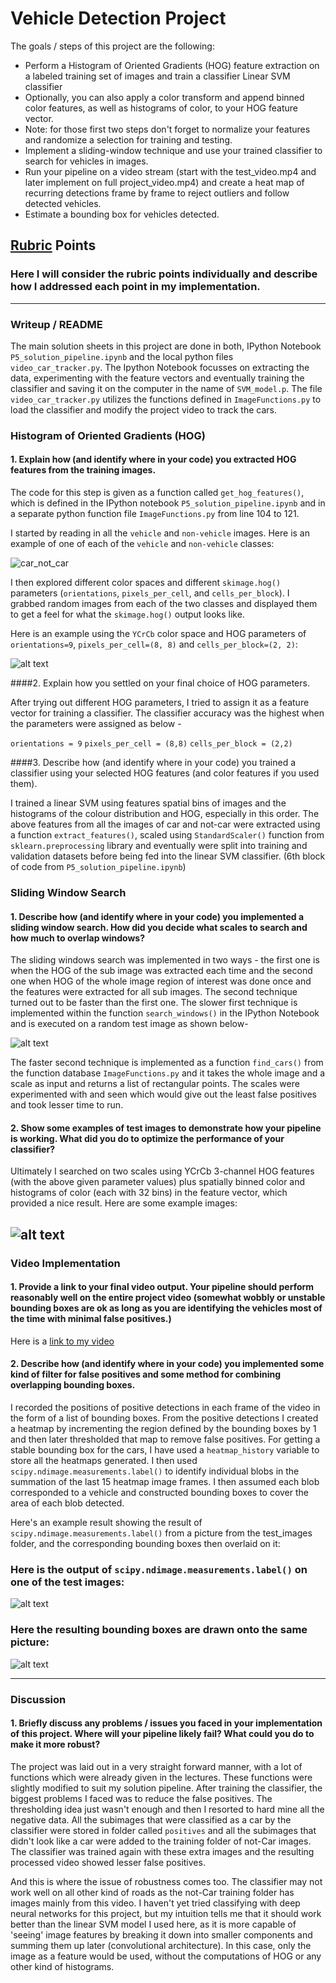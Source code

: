 # **Vehicle Detection Project**

The goals / steps of this project are the following:

* Perform a Histogram of Oriented Gradients (HOG) feature extraction on a labeled training set of images and train a classifier Linear SVM classifier
* Optionally, you can also apply a color transform and append binned color features, as well as histograms of color, to your HOG feature vector.
* Note: for those first two steps don't forget to normalize your features and randomize a selection for training and testing.
* Implement a sliding-window technique and use your trained classifier to search for vehicles in images.
* Run your pipeline on a video stream (start with the test_video.mp4 and later implement on full project_video.mp4) and create a heat map of recurring detections frame by frame to reject outliers and follow detected vehicles.
* Estimate a bounding box for vehicles detected.

[//]: # (Image References)
[image1]: ./output_images/car_not_car.jpg
[image2]: ./output_images/HOG_features.jpg
[image3]: ./output_images/windows_slide.jpg
[image4]: ./output_images/bboxes_and_heat.jpg
[image5]: ./output_images/label.jpg
[image6]: ./output_images/final_bound.jpg

## [Rubric](https://review.udacity.com/#!/rubrics/513/view) Points
### Here I will consider the rubric points individually and describe how I addressed each point in my implementation.  

---
### Writeup / README

The main solution sheets in this project are done in both, IPython Notebook `P5_solution_pipeline.ipynb` and the local python files `video_car_tracker.py`. The Ipython Notebook focusses on extracting the data, experimenting with the feature vectors and eventually training the classifier and saving it on the computer in the name of `SVM_model.p`. The file `video_car_tracker.py` utilizes the functions defined in `ImageFunctions.py` to load the classifier and modify the project video to track the cars.

### Histogram of Oriented Gradients (HOG)

#### 1. Explain how (and identify where in your code) you extracted HOG features from the training images.

The code for this step is given as a function called `get_hog_features()`, which is defined in the IPython notebook `P5_solution_pipeline.ipynb` and in a separate python function file `ImageFunctions.py` from line 104 to 121.  

I started by reading in all the `vehicle` and `non-vehicle` images.  Here is an example of one of each of the `vehicle` and `non-vehicle` classes:

![car_not_car][image1]

I then explored different color spaces and different `skimage.hog()` parameters (`orientations`, `pixels_per_cell`, and `cells_per_block`).  I grabbed random images from each of the two classes and displayed them to get a feel for what the `skimage.hog()` output looks like.

Here is an example using the `YCrCb` color space and HOG parameters of `orientations=9`, `pixels_per_cell=(8, 8)` and `cells_per_block=(2, 2)`:

![alt text][image2]

####2. Explain how you settled on your final choice of HOG parameters.

After trying out different HOG parameters, I tried to assign it as a feature vector for training a classifier. The classifier accuracy was the highest when the parameters were assigned as below -

`orientations = 9`
`pixels_per_cell = (8,8)`
`cells_per_block = (2,2)`

####3. Describe how (and identify where in your code) you trained a classifier using your selected HOG features (and color features if you used them).

I trained a linear SVM using features spatial bins of images and the histograms of the colour distribution and HOG, especially in this order. The above features from all the images of car and not-car were extracted using a function `extract_features()`, scaled using `StandardScaler()` function from `sklearn.preprocessing` library and eventually were split into training and validation datasets before being fed into the linear SVM classifier. (6th block of code from `P5_solution_pipeline.ipynb`)

### Sliding Window Search

#### 1. Describe how (and identify where in your code) you implemented a sliding window search.  How did you decide what scales to search and how much to overlap windows?

The sliding windows search was implemented in two ways - the first one is when the HOG of the sub image was extracted each time and the second one when HOG of the whole image region of interest was done once and the features were extracted for all sub images. The second technique turned out to be faster than the first one. The slower first technique is implemented within the function `search_windows()` in the IPython Notebook and is executed on a random test image as shown below-

![alt text][image3]

The faster second technique is implemented as a function `find_cars()` from the function database `ImageFunctions.py` and it takes the whole image and a scale as input and returns a list of rectangular points. The scales were experimented with and seen which would give out the least false positives and took lesser time to run.

#### 2. Show some examples of test images to demonstrate how your pipeline is working.  What did you do to optimize the performance of your classifier?

Ultimately I searched on two scales using YCrCb 3-channel HOG features (with the above given parameter values) plus spatially binned color and histograms of color (each with 32 bins) in the feature vector, which provided a nice result.  Here are some example images:

![alt text][image4]
---

### Video Implementation

#### 1. Provide a link to your final video output.  Your pipeline should perform reasonably well on the entire project video (somewhat wobbly or unstable bounding boxes are ok as long as you are identifying the vehicles most of the time with minimal false positives.)

Here is a [link to my video](./output_videos/project_video_tracked.mp4)

#### 2. Describe how (and identify where in your code) you implemented some kind of filter for false positives and some method for combining overlapping bounding boxes.

I recorded the positions of positive detections in each frame of the video in the form of a list of bounding boxes.  From the positive detections I created a heatmap by incrementing the region defined by the bounding boxes by 1 and then later thresholded that map to remove false positives. For getting a stable bounding box for the cars, I have used a `heatmap_history` variable to store all the heatmaps generated. I then used `scipy.ndimage.measurements.label()` to identify individual blobs in the summation of the last 15 heatmap image frames. I then assumed each blob corresponded to a vehicle and constructed bounding boxes to cover the area of each blob detected.  

Here's an example result showing the result of `scipy.ndimage.measurements.label()` from a picture from the test_images folder,  and the corresponding bounding boxes then overlaid on it:

### Here is the output of `scipy.ndimage.measurements.label()` on one of the test images:
![alt text][image5]

### Here the resulting bounding boxes are drawn onto the same picture:
![alt text][image6]

---

### Discussion

#### 1. Briefly discuss any problems / issues you faced in your implementation of this project.  Where will your pipeline likely fail?  What could you do to make it more robust?

The project was laid out in a very straight forward manner, with a lot of functions which were already given in the lectures. These functions were slightly modified to suit my solution pipeline. After training the classifier, the biggest problems I faced was to reduce the false positives. The thresholding idea just wasn't enough and then I resorted to hard mine all the negative data. All the subimages that were classified as a car by the classifier were stored in folder called `positives` and all the subimages that didn't look like a car were added to the training folder of not-Car images. The classifier was trained again with these extra images and the resulting processed video showed lesser false positives.

And this is where the issue of robustness comes too. The classifier may not work well on all other kind of roads as the not-Car training folder has images mainly from this video. I haven't yet tried classifying with deep neural networks for this project, but my intuition tells me that it should work better than the linear SVM model I used here, as it is more capable of 'seeing' image features by breaking it down into smaller components and summing them up later (convolutional architecture). In this case, only the image as a feature would be used, without the computations of HOG or any other kind of histograms.
